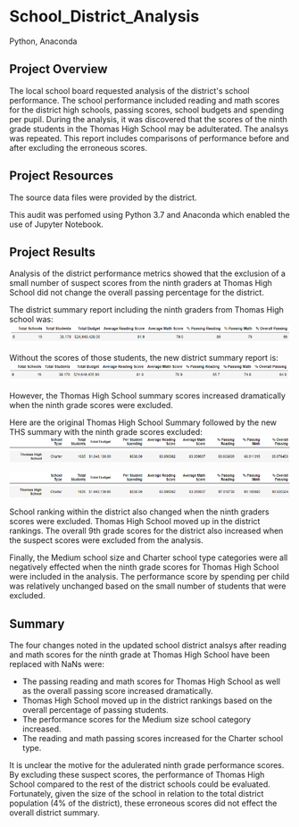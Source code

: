 # School_District_Analysis
Python, Anaconda
## Project Overview
The local school board requested analysis of the district's school performance. The school performance included reading and math scores for the district high schools, passing scores, school budgets and spending per pupil. During the analysis, it was discovered that the scores of the ninth grade students in the Thomas High School may be adulterated. The analsys was repeated. This report includes comparisons of performance before and after excluding the erroneous scores.  

## Project Resources

The source data files were provided by the district.

This audit was perfomed using Python 3.7 and Anaconda which enabled the use of Jupyter Notebook. 

## Project Results
Analysis of the district performance metrics showed that the exclusion of a small number of suspect scores from the ninth graders at Thomas High School did not change the overall passing percentage for the district.  

The district summary report including the ninth graders from Thomas High school was:
![Original District Summary](https://github.com/Bscheinin/School_District_Analysis/blob/main/Resources/Original%20District%20Summary.PNG)

Without the scores of those students, the new district summary report is:
![New District Summary](https://github.com/Bscheinin/School_District_Analysis/blob/main/Resources/New%20District%20Summary.PNG)


However, the Thomas High School summary scores increased dramatically when the ninth grade scores were excluded.

Here are the original Thomas High School Summary followed by the new THS summary with the ninth grade scores excluded:
![Header](https://github.com/Bscheinin/School_District_Analysis/blob/main/Resources/Summary%20header.PNG)
![Original THS Summary](https://github.com/Bscheinin/School_District_Analysis/blob/main/Resources/Original%20THS%20summary.PNG)

![Header](https://github.com/Bscheinin/School_District_Analysis/blob/main/Resources/Summary%20header.PNG)
![New THS Summary](https://github.com/Bscheinin/School_District_Analysis/blob/main/Resources/New%20THS%20Summary.PNG)

School ranking within the district also changed when the ninth graders scores were excluded. Thomas High School moved up in the district rankings. The overall 9th grade scores for the district also increased when the suspect scores were excluded from the analysis.

Finally, the Medium school size and Charter school type categories were all negatively effected when the ninth grade scores for Thomas High School were included in the analysis. The performance score by spending per child was relatively unchanged based on the small number of students that were excluded.

## Summary
The four changes noted in the updated school district analsys after reading and math scores for the ninth grade at Thomas High School have been replaced with NaNs were:
- The passing reading and math scores for Thomas High School as well as the overall passing score increased dramatically.
- Thomas High School moved up in the district rankings based on the overall percentage of passing students.
- The performance scores for the Medium size school category increased.
- The reading and math passing scores increased for the Charter school type.

It is unclear the motive for the adulerated ninth grade performance scores. By excluding these suspect scores, the performance of Thomas High School compared to the rest of the district schools could be evaluated. Fortunately, given the size of the school in relation to the total district population (4% of the district), these erroneous scores did not effect the overall district summary.
